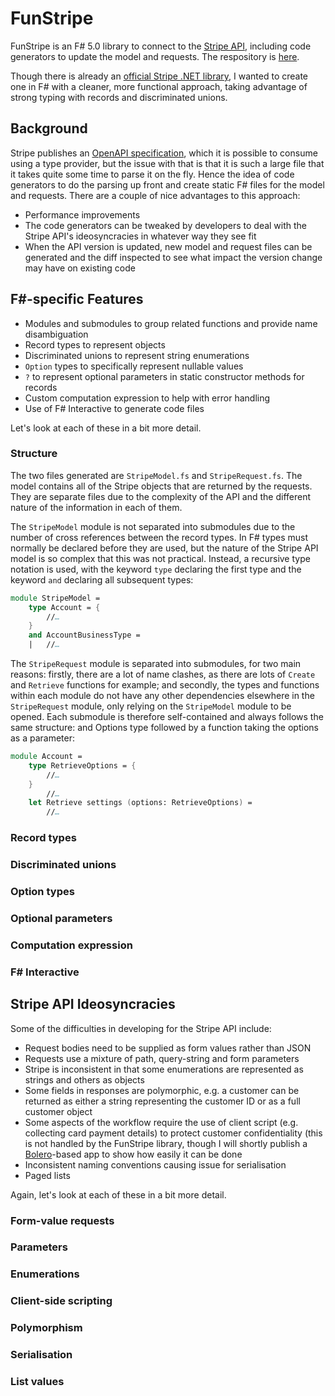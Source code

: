 # FunStripe

FunStripe is an F# 5.0 library to connect to the [Stripe API](https://stripe.com/docs/api), including code generators to update the model and requests. The respository is
[here](https://github.com/simontreanor/FunStripe).

Though there is already an [official Stripe .NET library](https://github.com/stripe/stripe-dotnet), I wanted to create one in F# with a cleaner, more functional approach,
taking advantage of strong typing with records and discriminated unions.

## Background

Stripe publishes an [OpenAPI specification](https://raw.githubusercontent.com/stripe/openapi/master/openapi/spec3.sdk.json), which it is possible to consume using a type
provider, but the issue with that is that it is such a large file that it takes quite some time to parse it on the fly. Hence the idea of code generators to do the parsing
up front and create static F# files for the model and requests. There are a couple of nice advantages to this approach:

- Performance improvements
- The code generators can be tweaked by developers to deal with the Stripe API's ideosyncracies in whatever way they see fit
- When the API version is updated, new model and request files can be generated and the diff inspected to see what impact the version change may have on existing code

## F#-specific Features

- Modules and submodules to group related functions and provide name disambiguation
- Record types to represent objects
- Discriminated unions to represent string enumerations
- `Option` types to specifically represent nullable values
- `?` to represent optional parameters in static constructor methods for records
- Custom computation expression to help with error handling
- Use of F# Interactive to generate code files

Let's look at each of these in a bit more detail.

### Structure

The two files generated are `StripeModel.fs` and `StripeRequest.fs`. The model contains all of the Stripe objects that are returned by the requests. They are separate files due to the complexity of the API and the  different nature of the information in each of them.

The `StripeModel` module is not separated into submodules due to the number of cross references between the record types. In F# types must normally be declared before they are used, but the nature of the Stripe API model is so complex that this was not practical. Instead, a recursive type notation is used, with the keyword `type` declaring the first type and the keyword `and` declaring all subsequent types:

```fsharp
module StripeModel =
    type Account = {
        //…
    }
    and AccountBusinessType =
    |   //…
```

The `StripeRequest` module is separated into submodules, for two main reasons: firstly, there are a lot of name clashes, as there are lots of `Create` and `Retrieve` functions for example; and secondly, the types and functions within each module do not have any other dependencies elsewhere in the `StripeRequest` module, only relying on the `StripeModel` module to be opened. Each submodule is therefore self-contained and always follows the same structure: and Options type followed by a function taking the options as a parameter:

```fsharp
module Account =
    type RetrieveOptions = {
        //…
    }
        //…
    let Retrieve settings (options: RetrieveOptions) =
        //…
```

### Record types

### Discriminated unions

### Option types

### Optional parameters

### Computation expression

### F# Interactive

## Stripe API Ideosyncracies

Some of the difficulties in developing for the Stripe API include:

- Request bodies need to be supplied as form values rather than JSON
- Requests use a mixture of path, query-string and form parameters
- Stripe is inconsistent in that some enumerations are represented as strings and others as objects
- Some fields in responses are polymorphic, e.g. a customer can be returned as either a string representing the customer ID or as a full customer object
- Some aspects of the workflow require the use of client script (e.g. collecting card payment details) to protect customer confidentiality (this is not handled by the
FunStripe library, though I will shortly publish a [Bolero](https://fsbolero.io/)-based app to show how easily it can be done
- Inconsistent naming conventions causing issue for serialisation
- Paged lists

Again, let's look at each of these in a bit more detail.

### Form-value requests

### Parameters

### Enumerations

### Client-side scripting

### Polymorphism

### Serialisation

### List values
